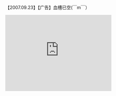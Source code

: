 【2007.09.23】【广告】血槽已空(￣m￣）     
<div class="embed-container">
  <iframe
      src="https://video.h5.weibo.cn/1034:4335317898223938/4335318012255372"
      width="335"
      height="240"
      frameborder="0"
      allowfullscreen="">
  </iframe>
</div>

